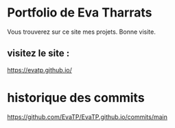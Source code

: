 # Portfolio de Eva Tharrats

Vous trouverez sur ce site mes projets. Bonne visite.

## visitez le site :
https://evatp.github.io/

# historique des commits
https://github.com/EvaTP/EvaTP.github.io/commits/main

